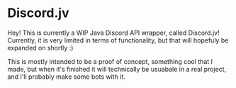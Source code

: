 # Discord.jv
Hey! This is currently a WIP Java Discord API wrapper, called Discord.jv!
Currently, it is very limited in terms of functionality, but that will hopefuly be expanded on shortly :)

This is mostly intended to be a proof of concept, something cool that I made, but when it's finished it will technically be usuabale in a real project, and I'll probably make some bots with it.
